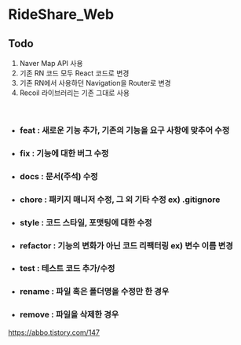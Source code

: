 <h1>RideShare_Web</h1>

<h2>Todo</h2>

1. Naver Map API 사용<br>
2. 기존 RN 코드 모두 React 코드로 변경<br>
3. 기존 RN에서 사용하던 Navigation을 Router로 변경<br>
4. Recoil 라이브러리는 기존 그대로 사용

<br>

-   <h3>feat : 새로운 기능 추가, 기존의 기능을 요구 사항에 맞추어 수정</h3>
-   <h3>fix : 기능에 대한 버그 수정</h3>
-   <h3>docs : 문서(주석) 수정</h3>
-   <h3>chore : 패키지 매니저 수정, 그 외 기타 수정 ex) .gitignore</h3>
-   <h3>style : 코드 스타일, 포맷팅에 대한 수정</h3>
-   <h3>refactor : 기능의 변화가 아닌 코드 리팩터링 ex) 변수 이름 변경</h3>
-   <h3>test : 테스트 코드 추가/수정</h3>
-   <h3>rename : 파일 혹은 폴더명을 수정만 한 경우</h3>
-   <h3>remove : 파일을 삭제한 경우 </h3>

https://abbo.tistory.com/147
